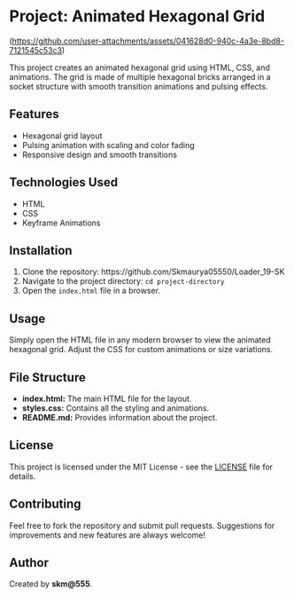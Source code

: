 
<h1>Project: Animated Hexagonal Grid</h1>

(https://github.com/user-attachments/assets/041628d0-940c-4a3e-8bd8-7121545c53c3)


<p>This project creates an animated hexagonal grid using HTML, CSS, and animations. The grid is made of multiple hexagonal bricks arranged in a socket structure with smooth transition animations and pulsing effects.</p>

<h2>Features</h2>
<ul>
  <li>Hexagonal grid layout</li>
  <li>Pulsing animation with scaling and color fading</li>
  <li>Responsive design and smooth transitions</li>
</ul>

<h2>Technologies Used</h2>
<ul>
  <li>HTML</li>
  <li>CSS</li>
  <li>Keyframe Animations</li>
</ul>

<h2>Installation</h2>
<ol>
  <li>Clone the repository: https://github.com/Skmaurya05550/Loader_19-SK</code></li>
  <li>Navigate to the project directory: <code>cd project-directory</code></li>
  <li>Open the <code>index.html</code> file in a browser.</li>
</ol>

<h2>Usage</h2>
<p>Simply open the HTML file in any modern browser to view the animated hexagonal grid. Adjust the CSS for custom animations or size variations.</p>

<h2>File Structure</h2>
<ul>
  <li><strong>index.html:</strong> The main HTML file for the layout.</li>
  <li><strong>styles.css:</strong> Contains all the styling and animations.</li>
  <li><strong>README.md:</strong> Provides information about the project.</li>
</ul>

<h2>License</h2>
<p>This project is licensed under the MIT License - see the <a href="LICENSE">LICENSE</a> file for details.</p>

<h2>Contributing</h2>
<p>Feel free to fork the repository and submit pull requests. Suggestions for improvements and new features are always welcome!</p>

<h2>Author</h2>
<p>Created by <strong>skm@555</strong>.</p>

</body>
</html>
